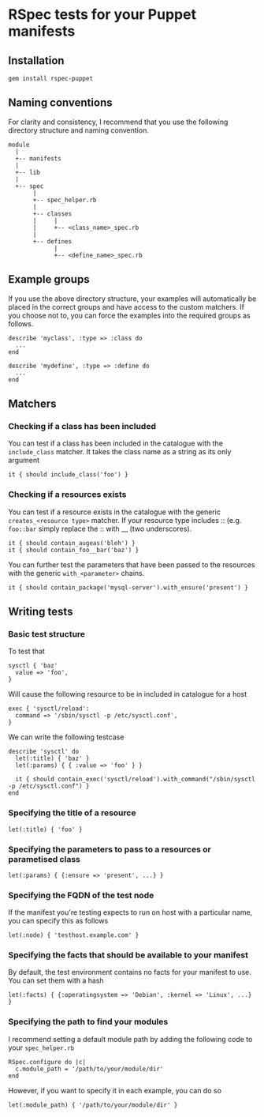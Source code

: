 # RSpec tests for your Puppet manifests

## Installation

    gem install rspec-puppet

## Naming conventions

For clarity and consistency, I recommend that you use the following directory
structure and naming convention.

    module
      |
      +-- manifests
      |
      +-- lib
      |
      +-- spec
           |
           +-- spec_helper.rb
           |
           +-- classes
           |     |
           |     +-- <class_name>_spec.rb
           |
           +-- defines
                 |
                 +-- <define_name>_spec.rb

## Example groups

If you use the above directory structure, your examples will automatically be
placed in the correct groups and have access to the custom matchers.  If you
choose not to, you can force the examples into the required groups as follows.

    describe 'myclass', :type => :class do
      ...
    end

    describe 'mydefine', :type => :define do
      ...
    end

## Matchers

### Checking if a class has been included

You can test if a class has been included in the catalogue with the
`include_class` matcher.  It takes the class name as a string as its only
argument

    it { should include_class('foo') }

### Checking if a resources exists

You can test if a resource exists in the catalogue with the generic
`creates_<resource type>` matcher.  If your resource type includes :: (e.g.
`foo::bar` simply replace the :: with __ (two underscores).

    it { should contain_augeas('bleh') }
    it { should contain_foo__bar('baz') }

You can further test the parameters that have been passed to the resources with
the generic `with_<parameter>` chains.

    it { should contain_package('mysql-server').with_ensure('present') }

## Writing tests

### Basic test structure

To test that

    sysctl { 'baz'
      value => 'foo',
    }

Will cause the following resource to be in included in catalogue for a host

    exec { 'sysctl/reload':
      command => '/sbin/sysctl -p /etc/sysctl.conf',
    }

We can write the following testcase

    describe 'sysctl' do
      let(:title) { 'baz' }
      let(:params) { { :value => 'foo' } }

      it { should contain_exec('sysctl/reload').with_command("/sbin/sysctl -p /etc/sysctl.conf") }
    end

### Specifying the title of a resource

    let(:title) { 'foo' }

### Specifying the parameters to pass to a resources or parametised class

    let(:params) { {:ensure => 'present', ...} }

### Specifying the FQDN of the test node

If the manifest you're testing expects to run on host with a particular name,
you can specify this as follows

    let(:node) { 'testhost.example.com' }

### Specifying the facts that should be available to your manifest

By default, the test environment contains no facts for your manifest to use.
You can set them with a hash

    let(:facts) { {:operatingsystem => 'Debian', :kernel => 'Linux', ...} }

### Specifying the path to find your modules

I recommend setting a default module path by adding the following code to your
`spec_helper.rb`

    RSpec.configure do |c|
      c.module_path = '/path/to/your/module/dir'
    end

However, if you want to specify it in each example, you can do so

    let(:module_path) { '/path/to/your/module/dir' }
